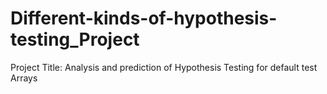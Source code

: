 # Different-kinds-of-hypothesis-testing_Project
Project Title: Analysis and prediction of Hypothesis Testing for default test Arrays
